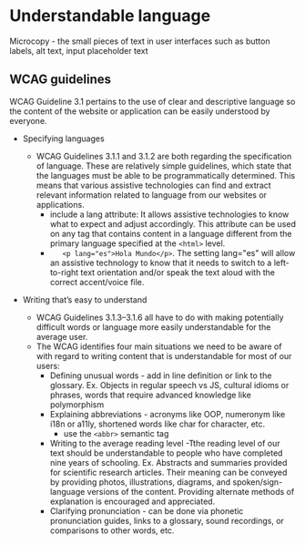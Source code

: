 # Understandable language

Microcopy - the small pieces of text in user interfaces such as button labels, alt text, input placeholder text

## WCAG guidelines
WCAG Guideline 3.1 pertains to the use of clear and descriptive language so the content of the website or application can be easily understood by everyone.

- Specifying languages 
    - WCAG Guidelines 3.1.1 and 3.1.2 are both regarding the specification of language. These are relatively simple guidelines, which state that the languages must be able to be programmatically determined. This means that various assistive technologies can find and extract relevant information related to language from our websites or applications.
        - include a lang attribute: It allows assistive technologies to know what to expect and adjust accordingly. This attribute can be used on any tag that contains content in a language different from the primary language specified at the ```<html>``` level.
        - ```	<p lang="es">Hola Mundo</p>```. The setting lang="es" will allow an assistive technology to know that it needs to switch to a left-to-right text orientation and/or speak the text aloud with the correct accent/voice file.


- Writing that’s easy to understand
   - WCAG Guidelines 3.1.3–3.1.6 all have to do with making potentially difficult words or language more easily understandable for the average user.
   - The WCAG identifies four main situations we need to be aware of with regard to writing content that is understandable for most of our users:
        - Defining unusual words - add in line definition or link to the glossary. Ex. Objects in regular speech vs JS, cultural idioms or phrases, words that require advanced knowledge like polymorphism 
        - Explaining abbreviations - acronyms like OOP, numeronym like i18n or a11ly, shortened words like char for character, etc.
            - use the ```<abbr>``` semantic tag
        - Writing to the average reading level -Tthe reading level of our text should be understandable to people who have completed nine years of schooling. Ex. Abstracts and summaries provided for scientific research articles. Their meaning can be conveyed by providing photos, illustrations, diagrams, and spoken/sign-language versions of the content. Providing alternate methods of explanation is encouraged and appreciated. 
        - Clarifying pronunciation -  can be done via phonetic pronunciation guides, links to a glossary, sound recordings, or comparisons to other words, etc.